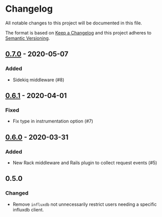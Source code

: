 # Changelog
All notable changes to this project will be documented in this file.

The format is based on [Keep a Changelog](http://keepachangelog.com/en/1.0.0/)
and this project adheres to [Semantic Versioning](http://semver.org/spec/v2.0.0.html).

## [0.7.0] - 2020-05-07
### Added
- Sidekiq middleware (#8)

## [0.6.1] - 2020-04-01
### Fixed
- Fix type in instrumentation option (#7)

## [0.6.0] - 2020-03-31
### Added
- New Rack middleware and Rails plugin to collect request events (#5)

## 0.5.0
### Changed
- Remove `influxdb` not unnecessarily restrict users needing a specific influxdb client.

[0.7.0]: https://github.com/:jgraichen/telegraf-ruby/compare/v0.6.1...v0.7.0
[0.6.1]: https://github.com/:jgraichen/telegraf-ruby/compare/v0.6.0...v0.6.1
[0.6.0]: https://github.com/:jgraichen/telegraf-ruby/compare/v0.5.0...v0.6.0
